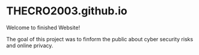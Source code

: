 # THECRO2003.github.io
Welcome to finished Website!

The goal of this project was to finform the public about cyber security risks and online privacy.
